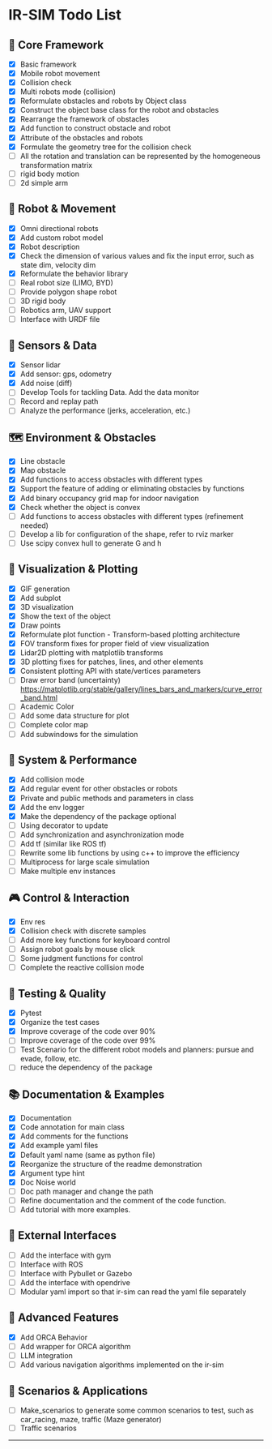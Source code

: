 # IR-SIM Todo List

## 🎯 Core Framework
- [x] Basic framework
- [x] Mobile robot movement
- [x] Collision check
- [x] Multi robots mode (collision)
- [x] Reformulate obstacles and robots by Object class
- [x] Construct the object base class for the robot and obstacles
- [x] Rearrange the framework of obstacles
- [x] Add function to construct obstacle and robot
- [x] Attribute of the obstacles and robots
- [x] Formulate the geometry tree for the collision check
- [ ] All the rotation and translation can be represented by the homogeneous transformation matrix
- [ ] rigid body motion
- [ ] 2d simple arm

## 🤖 Robot & Movement
- [x] Omni directional robots
- [x] Add custom robot model
- [x] Robot description
- [x] Check the dimension of various values and fix the input error, such as state dim, velocity dim
- [x] Reformulate the behavior library
- [ ] Real robot size (LIMO, BYD)
- [ ] Provide polygon shape robot
- [ ] 3D rigid body
- [ ] Robotics arm, UAV support
- [ ] Interface with URDF file

## 📡 Sensors & Data
- [x] Sensor lidar
- [x] Add sensor: gps, odometry
- [x] Add noise (diff)
- [ ] Develop Tools for tackling Data. Add the data monitor
- [ ] Record and replay path
- [ ] Analyze the performance (jerks, acceleration, etc.)

## 🗺️ Environment & Obstacles
- [x] Line obstacle
- [x] Map obstacle
- [x] Add functions to access obstacles with different types
- [x] Support the feature of adding or eliminating obstacles by functions
- [x] Add binary occupancy grid map for indoor navigation
- [x] Check whether the object is convex
- [ ] Add functions to access obstacles with different types (refinement needed)
- [ ] Develop a lib for configuration of the shape, refer to rviz marker
- [ ] Use scipy convex hull to generate G and h

## 🎨 Visualization & Plotting
- [x] GIF generation
- [x] Add subplot
- [x] 3D visualization
- [x] Show the text of the object
- [x] Draw points
- [x] Reformulate plot function - Transform-based plotting architecture
- [x] FOV transform fixes for proper field of view visualization
- [x] Lidar2D plotting with matplotlib transforms
- [x] 3D plotting fixes for patches, lines, and other elements
- [x] Consistent plotting API with state/vertices parameters
- [ ] Draw error band (uncertainty) https://matplotlib.org/stable/gallery/lines_bars_and_markers/curve_error_band.html
- [ ] Academic Color
- [ ] Add some data structure for plot
- [ ] Complete color map
- [ ] Add subwindows for the simulation

## 🔧 System & Performance
- [x] Add collision mode
- [x] Add regular event for other obstacles or robots
- [x] Private and public methods and parameters in class
- [x] Add the env logger
- [x] Make the dependency of the package optional
- [ ] Using decorator to update
- [ ] Add synchronization and asynchronization mode
- [ ] Add tf (similar like ROS tf)
- [ ] Rewrite some lib functions by using c++ to improve the efficiency
- [ ] Multiprocess for large scale simulation
- [ ] Make multiple env instances

## 🎮 Control & Interaction
- [x] Env res
- [x] Collision check with discrete samples
- [ ] Add more key functions for keyboard control
- [ ] Assign robot goals by mouse click
- [ ] Some judgment functions for control
- [ ] Complete the reactive collision mode

## 🧪 Testing & Quality
- [x] Pytest
- [x] Organize the test cases
- [x] Improve coverage of the code over 90%
- [ ] Improve coverage of the code over 99%
- [ ] Test Scenario for the different robot models and planners: pursue and evade, follow, etc.
- [ ] reduce the dependency of the package

## 📚 Documentation & Examples
- [x] Documentation
- [x] Code annotation for main class
- [x] Add comments for the functions
- [x] Add example yaml files
- [x] Default yaml name (same as python file)
- [x] Reorganize the structure of the readme demonstration
- [x] Argument type hint
- [x] Doc Noise world
- [ ] Doc path manager and change the path
- [ ] Refine documentation and the comment of the code function. 
- [ ] Add tutorial with more examples. 

## 🔗 External Interfaces
- [ ] Add the interface with gym
- [ ] Interface with ROS
- [ ] Interface with Pybullet or Gazebo
- [ ] Add the interface with opendrive
- [ ] Modular yaml import so that ir-sim can read the yaml file separately

## 🧠 Advanced Features
- [x] Add ORCA Behavior
- [ ] Add wrapper for ORCA algorithm
- [ ] LLM integration
- [ ] Add various navigation algorithms implemented on the ir-sim

## 🚗 Scenarios & Applications
- [ ] Make_scenarios to generate some common scenarios to test, such as car_racing, maze, traffic (Maze generator)
- [ ] Traffic scenarios

---


